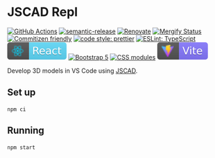 # JSCAD Repl

[![GitHub Actions](https://github.com/coderbyheart/jscad-repl/workflows/Test%20and%20Release/badge.svg)](https://github.com/coderbyheart/jscad-repl/actions)
[![semantic-release](https://img.shields.io/badge/%20%20%F0%9F%93%A6%F0%9F%9A%80-semantic--release-e10079.svg)](https://github.com/semantic-release/semantic-release)
[![Renovate](https://img.shields.io/badge/renovate-enabled-brightgreen.svg)](https://renovatebot.com)
[![Mergify Status](https://img.shields.io/endpoint.svg?url=https://api.mergify.com/v1/badges/coderbyheart/jscad-repl)](https://mergify.io)
[![Commitizen friendly](https://img.shields.io/badge/commitizen-friendly-brightgreen.svg)](http://commitizen.github.io/cz-cli/)
[![code style: prettier](https://img.shields.io/badge/code_style-prettier-ff69b4.svg)](https://github.com/prettier/prettier/)
[![ESLint: TypeScript](https://img.shields.io/badge/ESLint-TypeScript-blue.svg)](https://github.com/typescript-eslint/typescript-eslint)
[![React](https://github.com/aleen42/badges/raw/master/src/react.svg)](https://reactjs.org/)
[![Bootstrap 5](https://img.shields.io/badge/Bootstrap-5-ffffff?labelColor=7952b3)](https://getbootstrap.com/docs/5.0/)
[![CSS modules](https://img.shields.io/badge/CSS-modules-yellow)](https://github.com/css-modules/css-modules)
[![Vite](https://github.com/aleen42/badges/raw/master/src/vitejs.svg)](https://vitejs.dev/)

Develop 3D models in VS Code using
[JSCAD](https://github.com/jscad/OpenJSCAD.org).

## Set up

    npm ci

## Running

    npm start

